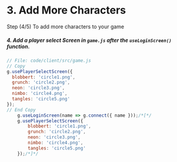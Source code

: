 # 3. Add More Characters

Step (4/5) To add more characters to your game

##### 4. Add a player select Screen in `game.js` after the `useLoginScreen()` function.

```javascript
// File: code/client/src/game.js
// Copy
g.usePlayerSelectScreen({
  blobbert: 'circle1.png',
  grunch: 'circle2.png',
  neon: 'circle3.png',
  nimbo: 'circle4.png',
  tangles: 'circle5.png'
});
// End Copy
	g.useLoginScreen(name => g.connect({ name }));/*[*/
	g.usePlayerSelectScreen({
		blobbert: 'circle1.png',
		grunch: 'circle2.png',
		neon: 'circle3.png',
		nimbo: 'circle4.png',
		tangles: 'circle5.png'
	});/*]*/
```
